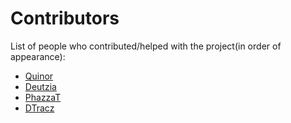 # Contributors

List of people who contributed/helped with the project(in order of appearance):
  * [Quinor](https://github.com/quinor)
  * [Deutzia](https://github.com/deutzia)
  * [PhazzaT](https://github.com/PhazzaT)
  * [DTracz](https://github.com/dtracz)

